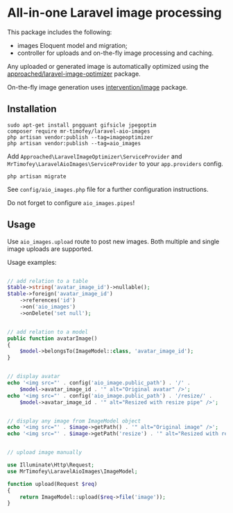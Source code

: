 # All-in-one Laravel image processing

This package includes the following:
* images Eloquent model and migration;
* controller for uploads and on-the-fly image processing and caching.

Any uploaded or generated image is automatically optimized using the
[approached/laravel-image-optimizer](https://github.com/approached/laravel-image-optimizer) package.

On-the-fly image generation uses [intervention/image](http://image.intervention.io/) package.

## Installation

```
sudo apt-get install pngquant gifsicle jpegoptim
composer require mr-timofey/laravel-aio-images
php artisan vendor:publish --tag=imageoptimizer
php artisan vendor:publish --tag=aio_images
```

Add `Approached\LaravelImageOptimizer\ServiceProvider` and `MrTimofey\LaravelAioImages\ServiceProvider`
to your `app.providers` config.

```
php artisan migrate
```

See `config/aio_images.php` file for a further configuration instructions.

Do not forget to configure `aio_images.pipes`!

## Usage

Use `aio_images.upload` route to post new images.
Both multiple and single image uploads are supported.

Usage examples:

```php

// add relation to a table
$table->string('avatar_image_id')->nullable();
$table->foreign('avatar_image_id')
	->references('id')
	->on('aio_images')
	->onDelete('set null');


// add relation to a model
public function avatarImage()
{
	$model->belongsTo(ImageModel::class, 'avatar_image_id');
}


// display avatar
echo '<img src="' . config('aio_image.public_path') . '/' .
	$model->avatar_image_id . '" alt="Original avatar" />';
echo '<img src="' . config('aio_image.public_path') . '/resize/' .
	$model->avatar_image_id . '" alt="Resized with resize pipe" />';


// display any image from ImageModel object
echo '<img src="' . $image->getPath() . '" alt="Original image" />';
echo '<img src="' . $image->getPath('resize') . '" alt="Resized with resize pipe" />';


// upload image manually

use Illuminate\Http\Request;
use MrTimofey\LaravelAioImages\ImageModel;

function upload(Request $req)
{
	return ImageModel::upload($req->file('image'));
}

```
